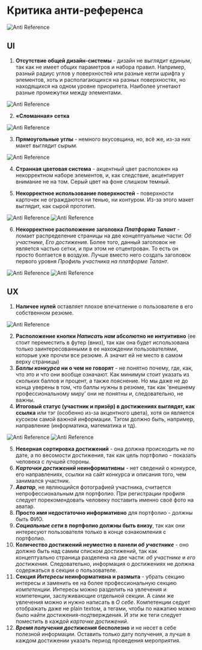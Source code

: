 # Критика анти-референса
![Anti Reference](https://github.com/HippocampusTeam/kruzok-pro-task-0/blob/main/imgs/normal.png)

## UI
1. **Отсутствие общей дизайн-системы** - дизайн не выглядит единым, так как не имеет общих параметров и набора правил. Например, разный радиус углов у поверхностей или разные кегли шрифта у элементов, хоть и располагающихся на разных поверхностях, но находящихся на одном уровне приоритета. Наиболее угнетают разные промежутки между элементами.

![Anti Reference](https://github.com/HippocampusTeam/kruzok-pro-task-0/blob/main/imgs/gaps.png)

2. **«Сломанная» сетка**

![Anti Reference](https://github.com/HippocampusTeam/kruzok-pro-task-0/blob/main/imgs/grid.png)

3. **Прямоугольные углы** - немного вкусовщина, но, всё же, из-за них макет выглядит сырым.

![Anti Reference](https://github.com/HippocampusTeam/kruzok-pro-task-0/blob/main/imgs/round-corners.png)

4. **Странная цветовая система** - акцентный цвет расположен на некорректном наборе элементов, и, как следствие, акцентирует внимание не на том. Серый цвет на фоне слишком темный.

5. **Некорректное использование поверхностей** - поверхности карточек не ограждаются ни тенью, ни контуром. Из-за этого макет выглядит, как сырой прототип.

![Anti Reference](https://github.com/HippocampusTeam/kruzok-pro-task-0/blob/main/imgs/cards_bad.png)
![Anti Reference](https://github.com/HippocampusTeam/kruzok-pro-task-0/blob/main/imgs/cards_good.png)

6. **Некорректное расположение заголовка *Платформа Талант***  - ломает распределение страницы на две концептуальные части: *Об участнике*, *Его достижения*. Более того, данный заголовок не является частью сетки, и при этом не отцентрован. То есть он просто болтается в воздухе. Лучше вместо него создать заголовок первого уровня *Профиль участника на платформе Талант*.

![Anti Reference](https://github.com/HippocampusTeam/kruzok-pro-task-0/blob/main/imgs/title-platform.png)
![Anti Reference](https://github.com/HippocampusTeam/kruzok-pro-task-0/blob/main/imgs/concept-parts.png)

## UX
1. **Наличее нулей** оставляет плохое впечатление о пользователе в его собственном резюме.

![Anti Reference](https://github.com/HippocampusTeam/kruzok-pro-task-0/blob/main/imgs/cards_bad.png)

2. **Расположение кнопки *Написать нам* абсолютно не интуитивно** (ее стоит переместить в футер (вниз), так как она будет использована только заинтересованными в ее нахождении пользователями, которые уже прочли все резюме. А значит ей не место в самом верху страницы)
3. ***Баллы конкурса* ни о чем не говорят** - не понятно почему, где, как, что это и что они вообще означают. Как минимум стоит указать из скольких баллов и процент, а также пояснение. Но мы даже не до конца уверены в том, что баллы нужны в резюме, так как 'внешнему профессиональному миру' они не понятны и, следовательно, не важны.
4. **Итоговый статус (участник и призёр) в достижениях выглядят, как ссылка** или тэг (особенно из-за акцентного цвета), хотя он является кусоком самой важной информации. Тэгом должно быть, например, направление (информатика, математика и тд).

![Anti Reference](https://github.com/HippocampusTeam/kruzok-pro-task-0/blob/main/imgs/status-as-link.png)
![Anti Reference](https://github.com/HippocampusTeam/kruzok-pro-task-0/blob/main/imgs/how-links-look.png)

5. **Неверная сортировка достижений** - она должна происходить не по дате, а по весомости достижения, так как цель портфолио - показать человека с лучшей стороны.
6. ***Карточки достижений* неинформативны** - нет сведений о конкурсе, его направлениях, ссылки на сайт конкурса и описания того, чем занимался участник.
7. ***Аватар***, не являющийся фотографией участника, считается непрофессиональным для портфолио. При регистрации профиля следует порекомендовать человеку поставить именно своё фото на аватар.
8. **Просто *имя* недостаточно информативно** для портфолио - должны быть ФИО.
9. ***Социальные сети* в портфолио должны быть внизу**, так как они интересуют пользователя только в конце ознакомления с портфолио.
10. **Количество достижений неуместно в панели *об участнике*** - оно должно быть над самим списком достижений, так как концептуально страница разделена на две части: *об участнике* и *его достижения*. Следовательно, информация о достижениях не должна содержаться в секции о пользователе.
11. **Секция *Интересы* неинформативна и размыта** - убрать секцию интересы и заменить ее на более профессиональную секцию *компетенции*. Интересы можно разделить на увлечения и компетенции, заслуживающие отдельной секции. А сами же увлечения можно и нужно написать в *О себе*. Компетенции седует отображать даже не plain textом, а тегами, чтобы по нажатию можно было найти достижения-подтверждения. И эти же теги следует поместить в каждой *карточке достижений*.
12. ***Время получения достижения* бесполезно** и не несет в себе полезной информации. Оставить только дату получения, а лучше в каждом достижении указать период проведения мероприятия.
